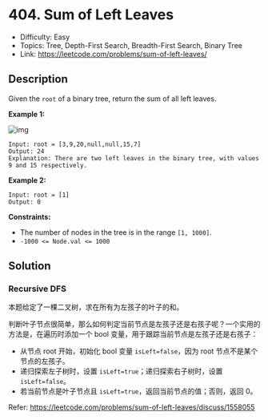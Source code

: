 # 404. Sum of Left Leaves

- Difficulty: Easy
- Topics: Tree, Depth-First Search, Breadth-First Search, Binary Tree
- Link: https://leetcode.com/problems/sum-of-left-leaves/

## Description

Given the `root` of a binary tree, return the sum of all left leaves.

**Example 1:**

![img](https://assets.leetcode.com/uploads/2021/04/08/leftsum-tree.jpg)

```
Input: root = [3,9,20,null,null,15,7]
Output: 24
Explanation: There are two left leaves in the binary tree, with values 9 and 15 respectively.
```

**Example 2:**

```
Input: root = [1]
Output: 0
```

**Constraints:**

- The number of nodes in the tree is in the range `[1, 1000]`.
- `-1000 <= Node.val <= 1000`

## Solution

### Recursive DFS

本题给定了一棵二叉树，求在所有为左孩子的叶子的和。

判断叶子节点很简单，那么如何判定当前节点是左孩子还是右孩子呢？一个实用的方法是，在遍历时添加一个 bool 变量，用于跟踪当前节点是左孩子还是右孩子：

- 从节点 root 开始，初始化 bool 变量 `isLeft=false`，因为 root 节点不是某个节点的左孩子。
- 递归探索左子树时，设置 `isLeft=true`；递归探索右子树时，设置 `isLeft=false`。
- 若当前节点是叶子节点且 `isLeft=true`，返回当前节点的值；否则，返回 0。

Refer: https://leetcode.com/problems/sum-of-left-leaves/discuss/1558055
